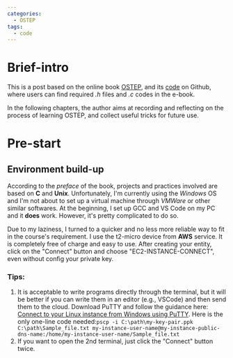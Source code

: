 ```yaml
---
categories: 
  - OSTEP
tags:
  - code
---
```

# Brief-intro

This is a post based on the online book [OSTEP](https://pages.cs.wisc.edu/~remzi/OSTEP/), and its [code](https://github.com/remzi-arpacidusseau/ostep-code) on Github, where users can find required *.h* files and *.c* codes in the e-book.

In the following chapters, the author aims at recording and reflecting on the process of learning OSTEP, and collect useful tricks for future use.

# Pre-start

## Environment build-up
According to the *preface* of the book, projects and practices involved are based on **C** and **Unix**. Unfortunately, I'm currently using the *Windows* OS and I'm not about to set up a virtual machine through *VMWare* or other similar softwares.
At the beginning, I set up GCC and VS Code on my PC and it **does** work. However, it's pretty complicated to do so.

Due to my laziness, I turned to a quicker and no less more reliable way to fit in the course's requirement.
I use the t2-micro device from **AWS** service. It is completely free of charge and easy to use.
After creating your entity, click on the "Connect" button and choose "EC2-INSTANCE-CONNECT", even without config your private key.

### Tips:
1. It is acceptable to write programs directly through the terminal, but it will be better if you can write them in an editor (e.g., VSCode) and then send them to the cloud. Download PuTTY and follow the guidance here: [Connect to your Linux instance from Windows using PuTTY](https://docs.aws.amazon.com/AWSEC2/latest/UserGuide/putty.html). 
   Here is the only one-line code needed:`pscp -i C:\path\my-key-pair.ppk C:\path\Sample_file.txt my-instance-user-name@my-instance-public-dns-name:/home/my-instance-user-name/Sample_file.txt`
2. If you want to open the 2nd terminal, just click the "Connect" button twice.
